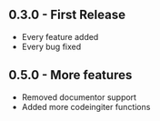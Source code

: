 ## 0.3.0 - First Release
* Every feature added
* Every bug fixed

## 0.5.0 - More features
* Removed documentor support
* Added more codeingiter functions